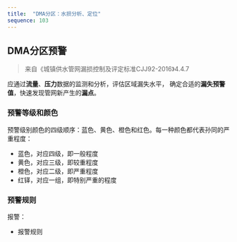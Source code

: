 ```yaml
---
title:  "DMA分区：水损分析、定位"
sequence: 103
---
```



## DMA分区预警

> 来自《城镇供水管网漏损控制及评定标准CJJ92-2016》4.4.7

应通过**流量**、**压力**数据的监测和分析，评估区域漏失水平，
确定合适的**漏失预警值**，快速发现管网新产生的**漏点**。

### 预警等级和颜色

预警级别颜色的四级顺序：蓝色、黄色、橙色和红色。每一种颜色都代表孙同的严重程度：

- 蓝色，对应四级，即一般程度
- 黄色，对应三级，即较重程度
- 橙色，对应二级，即严重程度
- 红铎，对应一组，即特别严重的程度

### 预警规则

报警：

- 报警规则
